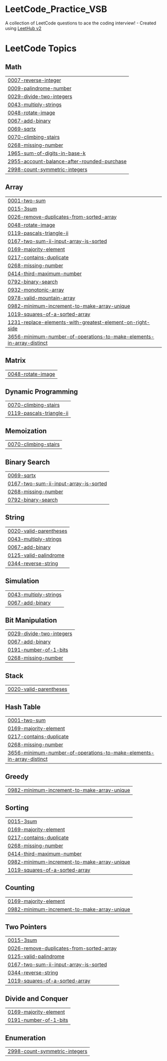 # LeetCode_Practice_VSB
A collection of LeetCode questions to ace the coding interview! - Created using [LeetHub v2](https://github.com/arunbhardwaj/LeetHub-2.0)

<!---LeetCode Topics Start-->
# LeetCode Topics
## Math
|  |
| ------- |
| [0007-reverse-integer](https://github.com/Sivasubramani-velusamy/LeetCode_Practice_VSB/tree/master/0007-reverse-integer) |
| [0009-palindrome-number](https://github.com/Sivasubramani-velusamy/LeetCode_Practice_VSB/tree/master/0009-palindrome-number) |
| [0029-divide-two-integers](https://github.com/Sivasubramani-velusamy/LeetCode_Practice_VSB/tree/master/0029-divide-two-integers) |
| [0043-multiply-strings](https://github.com/Sivasubramani-velusamy/LeetCode_Practice_VSB/tree/master/0043-multiply-strings) |
| [0048-rotate-image](https://github.com/Sivasubramani-velusamy/LeetCode_Practice_VSB/tree/master/0048-rotate-image) |
| [0067-add-binary](https://github.com/Sivasubramani-velusamy/LeetCode_Practice_VSB/tree/master/0067-add-binary) |
| [0069-sqrtx](https://github.com/Sivasubramani-velusamy/LeetCode_Practice_VSB/tree/master/0069-sqrtx) |
| [0070-climbing-stairs](https://github.com/Sivasubramani-velusamy/LeetCode_Practice_VSB/tree/master/0070-climbing-stairs) |
| [0268-missing-number](https://github.com/Sivasubramani-velusamy/LeetCode_Practice_VSB/tree/master/0268-missing-number) |
| [1965-sum-of-digits-in-base-k](https://github.com/Sivasubramani-velusamy/LeetCode_Practice_VSB/tree/master/1965-sum-of-digits-in-base-k) |
| [2955-account-balance-after-rounded-purchase](https://github.com/Sivasubramani-velusamy/LeetCode_Practice_VSB/tree/master/2955-account-balance-after-rounded-purchase) |
| [2998-count-symmetric-integers](https://github.com/Sivasubramani-velusamy/LeetCode_Practice_VSB/tree/master/2998-count-symmetric-integers) |
## Array
|  |
| ------- |
| [0001-two-sum](https://github.com/Sivasubramani-velusamy/LeetCode_Practice_VSB/tree/master/0001-two-sum) |
| [0015-3sum](https://github.com/Sivasubramani-velusamy/LeetCode_Practice_VSB/tree/master/0015-3sum) |
| [0026-remove-duplicates-from-sorted-array](https://github.com/Sivasubramani-velusamy/LeetCode_Practice_VSB/tree/master/0026-remove-duplicates-from-sorted-array) |
| [0048-rotate-image](https://github.com/Sivasubramani-velusamy/LeetCode_Practice_VSB/tree/master/0048-rotate-image) |
| [0119-pascals-triangle-ii](https://github.com/Sivasubramani-velusamy/LeetCode_Practice_VSB/tree/master/0119-pascals-triangle-ii) |
| [0167-two-sum-ii-input-array-is-sorted](https://github.com/Sivasubramani-velusamy/LeetCode_Practice_VSB/tree/master/0167-two-sum-ii-input-array-is-sorted) |
| [0169-majority-element](https://github.com/Sivasubramani-velusamy/LeetCode_Practice_VSB/tree/master/0169-majority-element) |
| [0217-contains-duplicate](https://github.com/Sivasubramani-velusamy/LeetCode_Practice_VSB/tree/master/0217-contains-duplicate) |
| [0268-missing-number](https://github.com/Sivasubramani-velusamy/LeetCode_Practice_VSB/tree/master/0268-missing-number) |
| [0414-third-maximum-number](https://github.com/Sivasubramani-velusamy/LeetCode_Practice_VSB/tree/master/0414-third-maximum-number) |
| [0792-binary-search](https://github.com/Sivasubramani-velusamy/LeetCode_Practice_VSB/tree/master/0792-binary-search) |
| [0932-monotonic-array](https://github.com/Sivasubramani-velusamy/LeetCode_Practice_VSB/tree/master/0932-monotonic-array) |
| [0978-valid-mountain-array](https://github.com/Sivasubramani-velusamy/LeetCode_Practice_VSB/tree/master/0978-valid-mountain-array) |
| [0982-minimum-increment-to-make-array-unique](https://github.com/Sivasubramani-velusamy/LeetCode_Practice_VSB/tree/master/0982-minimum-increment-to-make-array-unique) |
| [1019-squares-of-a-sorted-array](https://github.com/Sivasubramani-velusamy/LeetCode_Practice_VSB/tree/master/1019-squares-of-a-sorted-array) |
| [1231-replace-elements-with-greatest-element-on-right-side](https://github.com/Sivasubramani-velusamy/LeetCode_Practice_VSB/tree/master/1231-replace-elements-with-greatest-element-on-right-side) |
| [3656-minimum-number-of-operations-to-make-elements-in-array-distinct](https://github.com/Sivasubramani-velusamy/LeetCode_Practice_VSB/tree/master/3656-minimum-number-of-operations-to-make-elements-in-array-distinct) |
## Matrix
|  |
| ------- |
| [0048-rotate-image](https://github.com/Sivasubramani-velusamy/LeetCode_Practice_VSB/tree/master/0048-rotate-image) |
## Dynamic Programming
|  |
| ------- |
| [0070-climbing-stairs](https://github.com/Sivasubramani-velusamy/LeetCode_Practice_VSB/tree/master/0070-climbing-stairs) |
| [0119-pascals-triangle-ii](https://github.com/Sivasubramani-velusamy/LeetCode_Practice_VSB/tree/master/0119-pascals-triangle-ii) |
## Memoization
|  |
| ------- |
| [0070-climbing-stairs](https://github.com/Sivasubramani-velusamy/LeetCode_Practice_VSB/tree/master/0070-climbing-stairs) |
## Binary Search
|  |
| ------- |
| [0069-sqrtx](https://github.com/Sivasubramani-velusamy/LeetCode_Practice_VSB/tree/master/0069-sqrtx) |
| [0167-two-sum-ii-input-array-is-sorted](https://github.com/Sivasubramani-velusamy/LeetCode_Practice_VSB/tree/master/0167-two-sum-ii-input-array-is-sorted) |
| [0268-missing-number](https://github.com/Sivasubramani-velusamy/LeetCode_Practice_VSB/tree/master/0268-missing-number) |
| [0792-binary-search](https://github.com/Sivasubramani-velusamy/LeetCode_Practice_VSB/tree/master/0792-binary-search) |
## String
|  |
| ------- |
| [0020-valid-parentheses](https://github.com/Sivasubramani-velusamy/LeetCode_Practice_VSB/tree/master/0020-valid-parentheses) |
| [0043-multiply-strings](https://github.com/Sivasubramani-velusamy/LeetCode_Practice_VSB/tree/master/0043-multiply-strings) |
| [0067-add-binary](https://github.com/Sivasubramani-velusamy/LeetCode_Practice_VSB/tree/master/0067-add-binary) |
| [0125-valid-palindrome](https://github.com/Sivasubramani-velusamy/LeetCode_Practice_VSB/tree/master/0125-valid-palindrome) |
| [0344-reverse-string](https://github.com/Sivasubramani-velusamy/LeetCode_Practice_VSB/tree/master/0344-reverse-string) |
## Simulation
|  |
| ------- |
| [0043-multiply-strings](https://github.com/Sivasubramani-velusamy/LeetCode_Practice_VSB/tree/master/0043-multiply-strings) |
| [0067-add-binary](https://github.com/Sivasubramani-velusamy/LeetCode_Practice_VSB/tree/master/0067-add-binary) |
## Bit Manipulation
|  |
| ------- |
| [0029-divide-two-integers](https://github.com/Sivasubramani-velusamy/LeetCode_Practice_VSB/tree/master/0029-divide-two-integers) |
| [0067-add-binary](https://github.com/Sivasubramani-velusamy/LeetCode_Practice_VSB/tree/master/0067-add-binary) |
| [0191-number-of-1-bits](https://github.com/Sivasubramani-velusamy/LeetCode_Practice_VSB/tree/master/0191-number-of-1-bits) |
| [0268-missing-number](https://github.com/Sivasubramani-velusamy/LeetCode_Practice_VSB/tree/master/0268-missing-number) |
## Stack
|  |
| ------- |
| [0020-valid-parentheses](https://github.com/Sivasubramani-velusamy/LeetCode_Practice_VSB/tree/master/0020-valid-parentheses) |
## Hash Table
|  |
| ------- |
| [0001-two-sum](https://github.com/Sivasubramani-velusamy/LeetCode_Practice_VSB/tree/master/0001-two-sum) |
| [0169-majority-element](https://github.com/Sivasubramani-velusamy/LeetCode_Practice_VSB/tree/master/0169-majority-element) |
| [0217-contains-duplicate](https://github.com/Sivasubramani-velusamy/LeetCode_Practice_VSB/tree/master/0217-contains-duplicate) |
| [0268-missing-number](https://github.com/Sivasubramani-velusamy/LeetCode_Practice_VSB/tree/master/0268-missing-number) |
| [3656-minimum-number-of-operations-to-make-elements-in-array-distinct](https://github.com/Sivasubramani-velusamy/LeetCode_Practice_VSB/tree/master/3656-minimum-number-of-operations-to-make-elements-in-array-distinct) |
## Greedy
|  |
| ------- |
| [0982-minimum-increment-to-make-array-unique](https://github.com/Sivasubramani-velusamy/LeetCode_Practice_VSB/tree/master/0982-minimum-increment-to-make-array-unique) |
## Sorting
|  |
| ------- |
| [0015-3sum](https://github.com/Sivasubramani-velusamy/LeetCode_Practice_VSB/tree/master/0015-3sum) |
| [0169-majority-element](https://github.com/Sivasubramani-velusamy/LeetCode_Practice_VSB/tree/master/0169-majority-element) |
| [0217-contains-duplicate](https://github.com/Sivasubramani-velusamy/LeetCode_Practice_VSB/tree/master/0217-contains-duplicate) |
| [0268-missing-number](https://github.com/Sivasubramani-velusamy/LeetCode_Practice_VSB/tree/master/0268-missing-number) |
| [0414-third-maximum-number](https://github.com/Sivasubramani-velusamy/LeetCode_Practice_VSB/tree/master/0414-third-maximum-number) |
| [0982-minimum-increment-to-make-array-unique](https://github.com/Sivasubramani-velusamy/LeetCode_Practice_VSB/tree/master/0982-minimum-increment-to-make-array-unique) |
| [1019-squares-of-a-sorted-array](https://github.com/Sivasubramani-velusamy/LeetCode_Practice_VSB/tree/master/1019-squares-of-a-sorted-array) |
## Counting
|  |
| ------- |
| [0169-majority-element](https://github.com/Sivasubramani-velusamy/LeetCode_Practice_VSB/tree/master/0169-majority-element) |
| [0982-minimum-increment-to-make-array-unique](https://github.com/Sivasubramani-velusamy/LeetCode_Practice_VSB/tree/master/0982-minimum-increment-to-make-array-unique) |
## Two Pointers
|  |
| ------- |
| [0015-3sum](https://github.com/Sivasubramani-velusamy/LeetCode_Practice_VSB/tree/master/0015-3sum) |
| [0026-remove-duplicates-from-sorted-array](https://github.com/Sivasubramani-velusamy/LeetCode_Practice_VSB/tree/master/0026-remove-duplicates-from-sorted-array) |
| [0125-valid-palindrome](https://github.com/Sivasubramani-velusamy/LeetCode_Practice_VSB/tree/master/0125-valid-palindrome) |
| [0167-two-sum-ii-input-array-is-sorted](https://github.com/Sivasubramani-velusamy/LeetCode_Practice_VSB/tree/master/0167-two-sum-ii-input-array-is-sorted) |
| [0344-reverse-string](https://github.com/Sivasubramani-velusamy/LeetCode_Practice_VSB/tree/master/0344-reverse-string) |
| [1019-squares-of-a-sorted-array](https://github.com/Sivasubramani-velusamy/LeetCode_Practice_VSB/tree/master/1019-squares-of-a-sorted-array) |
## Divide and Conquer
|  |
| ------- |
| [0169-majority-element](https://github.com/Sivasubramani-velusamy/LeetCode_Practice_VSB/tree/master/0169-majority-element) |
| [0191-number-of-1-bits](https://github.com/Sivasubramani-velusamy/LeetCode_Practice_VSB/tree/master/0191-number-of-1-bits) |
## Enumeration
|  |
| ------- |
| [2998-count-symmetric-integers](https://github.com/Sivasubramani-velusamy/LeetCode_Practice_VSB/tree/master/2998-count-symmetric-integers) |
<!---LeetCode Topics End-->